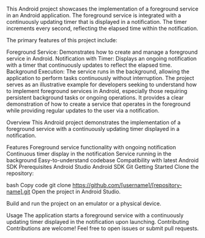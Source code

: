 This Android project showcases the implementation of a foreground service in an Android application. The foreground service is integrated with a continuously updating timer that is displayed in a notification. The timer increments every second, reflecting the elapsed time within the notification.

The primary features of this project include:

Foreground Service: Demonstrates how to create and manage a foreground service in Android.
Notification with Timer: Displays an ongoing notification with a timer that continuously updates to reflect the elapsed time.
Background Execution: The service runs in the background, allowing the application to perform tasks continuously without interruption.
The project serves as an illustrative example for developers seeking to understand how to implement foreground services in Android, especially those requiring persistent background tasks or ongoing operations. It provides a clear demonstration of how to create a service that operates in the foreground while providing regular updates to the user via a notification.


Overview
This Android project demonstrates the implementation of a foreground service with a continuously updating timer displayed in a notification.

Features
Foreground service functionality with ongoing notification
Continuous timer display in the notification
Service running in the background
Easy-to-understand codebase
Compatibility with latest Android SDK
Prerequisites
Android Studio
Android SDK
Git
Getting Started
Clone the repository:

bash
Copy code
git clone https://github.com/[username]/[repository-name].git
Open the project in Android Studio.

Build and run the project on an emulator or a physical device.

Usage
The application starts a foreground service with a continuously updating timer displayed in the notification upon launching.
Contributing
Contributions are welcome! Feel free to open issues or submit pull requests.
